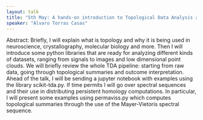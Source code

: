 ```yaml
---
layout: talk
title: "5th May: A hands-on introduction to Topological Data Analysis and spectral sequences"
speaker: "Alvaro Torras Casas"
---
```


Abstract: Briefly, I will explain what is topology and why it is being used in neuroscience, crystallography, molecular biology and more. Then I will introduce some python libraries that are ready for analyzing different kinds of datasets, ranging from signals to images and low dimensional point clouds. We will briefly review the whole TDA pipeline: starting from raw data, going through topological summaries and outcome interpretation. Ahead of the talk, I will be sending a jupyter notebook with examples using the library scikit-tda.py. If time permits I will go over spectral sequences and their use in distributing persistent homology computations. In particular, I will present some examples using permaviss.py which computes topological summaries through the use of the Mayer-Vietoris spectral sequence.
